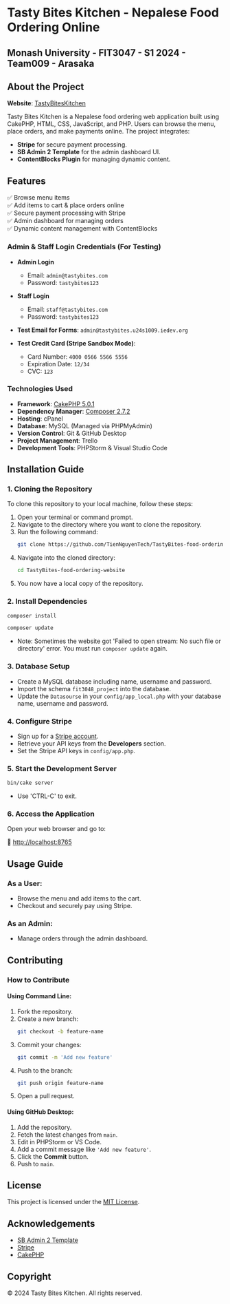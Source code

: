 # Tasty Bites Kitchen - Nepalese Food Ordering Online

## Monash University - FIT3047 - S1 2024 - Team009 - Arasaka

## About the Project

**Website**: [TastyBitesKitchen](https://tastybites.u24s1009.iedev.org/)

Tasty Bites Kitchen is a Nepalese food ordering web application built using CakePHP, HTML, CSS, JavaScript, and PHP. Users can browse the menu, place orders, and make payments online. The project integrates:

- **Stripe** for secure payment processing.
- **SB Admin 2 Template** for the admin dashboard UI.
- **ContentBlocks Plugin** for managing dynamic content.

## Features

✅ Browse menu items  
✅ Add items to cart & place orders online  
✅ Secure payment processing with Stripe  
✅ Admin dashboard for managing orders  
✅ Dynamic content management with ContentBlocks  

### Admin & Staff Login Credentials (For Testing)

- **Admin Login**
  - Email: `admin@tastybites.com`
  - Password: `tastybites123`

- **Staff Login**
  - Email: `staff@tastybites.com`
  - Password: `tastybites123`

- **Test Email for Forms**: `admin@tastybites.u24s1009.iedev.org`

- **Test Credit Card (Stripe Sandbox Mode)**:
  - Card Number: `4000 0566 5566 5556`
  - Expiration Date: `12/34`
  - CVC: `123`

### Technologies Used

- **Framework**: [CakePHP 5.0.1](https://book.cakephp.org/5/en/installation.html)
- **Dependency Manager**: [Composer 2.7.2](https://getcomposer.org/download/)
- **Hosting**: cPanel
- **Database**: MySQL (Managed via PHPMyAdmin)
- **Version Control**: Git & GitHub Desktop
- **Project Management**: Trello
- **Development Tools**: PHPStorm & Visual Studio Code

## Installation Guide

### 1. Cloning the Repository

To clone this repository to your local machine, follow these steps:

1. Open your terminal or command prompt.
2. Navigate to the directory where you want to clone the repository.
3. Run the following command:
   ```bash
   git clone https://github.com/TienNguyenTech/TastyBites-food-ordering-website.git
   ```
4. Navigate into the cloned directory:
   ```bash
   cd TastyBites-food-ordering-website
   ```
5. You now have a local copy of the repository.

### 2. Install Dependencies

```bash
composer install
```

```bash
composer update
```
- Note: Sometimes the website got 'Failed to open stream: No such file or directory' error. You must run `composer update` again.

### 3. Database Setup

- Create a MySQL database including name, username and password. 
- Import the schema `fit3048_project` into the database.
- Update the `Datasourse` in your `config/app_local.php` with your database name, username and password.

### 4. Configure Stripe

- Sign up for a [Stripe account](https://stripe.com).
- Retrieve your API keys from the **Developers** section.
- Set the Stripe API keys in `config/app.php`.

### 5. Start the Development Server

```bash
bin/cake server
```
- Use 'CTRL-C' to exit.

### 6. Access the Application

Open your web browser and go to:

🔗 [http://localhost:8765](http://localhost:8765)

## Usage Guide

### As a User:
- Browse the menu and add items to the cart.
- Checkout and securely pay using Stripe.

### As an Admin:
- Manage orders through the admin dashboard.

## Contributing

### How to Contribute

#### Using Command Line:

1. Fork the repository.
2. Create a new branch:
   ```bash
   git checkout -b feature-name
   ```
3. Commit your changes:
   ```bash
   git commit -m 'Add new feature'
   ```
4. Push to the branch:
   ```bash
   git push origin feature-name
   ```
5. Open a pull request.

#### Using GitHub Desktop:

1. Add the repository.
2. Fetch the latest changes from `main`.
3. Edit in PHPStorm or VS Code.
4. Add a commit message like `'Add new feature'`.
5. Click the **Commit** button.
6. Push to `main`.

## License

This project is licensed under the [MIT License](https://en.wikipedia.org/wiki/MIT_License).

## Acknowledgements

- [SB Admin 2 Template](https://startbootstrap.com/theme/sb-admin-2)
- [Stripe](https://stripe.com)
- [CakePHP](https://cakephp.org)

## Copyright

© 2024 Tasty Bites Kitchen. All rights reserved.
